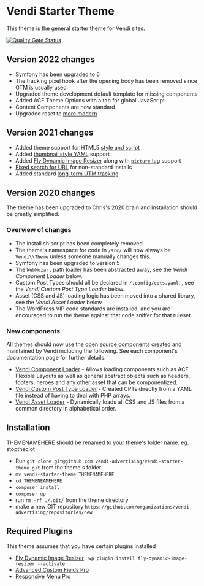 # Vendi Starter Theme
This theme is the general starter theme for Vendi sites.

[![Quality Gate Status](https://sonarcloud.io/api/project_badges/measure?project=vendi-advertising_vendi-starter-theme&metric=alert_status)](https://sonarcloud.io/summary/new_code?id=vendi-advertising_vendi-starter-theme)

## Version 2022 changes
  * Symfony has been upgraded to 6
  * The tracking pixel hook after the opening body has been removed since GTM is usually used
  * Upgraded theme development default template for missing components
  * Added ACF Theme Options with a tab for global JavaScript
  * Content Components are now standard
  * Upgraded reset to [more modern](https://piccalil.li/blog/a-modern-css-reset/)

## Version 2021 changes
  * Added theme support for HTML5 [style and script](https://github.com/vendi-advertising/vendi-starter-theme/commit/12122a0a1b43b997c0c78d85208947129334ade3)
  * Added [thumbnail style YAML](https://github.com/vendi-advertising/vendi-thumbnail-from-yaml) support
  * Added [Fly Dynamic Image Resizer](https://wordpress.org/plugins/fly-dynamic-image-resizer/) along with
    [`picture` tag](https://github.com/vendi-advertising/fly-picture-tag-generator) support
  * [Fixed search for URL](https://github.com/vendi-advertising/vendi-starter-theme/commit/e41f8aa2cb5bdabb3e65047d88055ddd2c2c352c) for non-standard installs
  * Added standard [long-term UTM tracking](https://github.com/vendi-advertising/vendi-starter-theme/commit/c5cdfc7663705db967bdb9ffb297b33536276b72)

## Version 2020 changes
The theme has been upgraded to Chris's 2020 brain and installation should be greatly simplified.

### Overview of changes
  * The install.sh script has been completely removed
  * The theme's namespace for code in `/src/` will now always be `Vendi\\Theme` unless someone manually changes
    this.
  * Symfony has been upgraded to version 5
  * The `WebMozart` path loader has been abstracted away, see the _Vendi Component Loader_ below.
  * Custom Post Types should all be declared in `/.config/cpts.yaml`. , see the _Vendi Custom Post Type Loader_ below.
  * Asset (CSS and JS) loading logic has been moved into a shared library, see the _Vendi Asset Loader_ below.
  * The WordPress VIP code standards are installed, and you are encouraged to run the theme against that code
    sniffer for that ruleset.

### New components
All themes should now use the open source components created and maintained by Vendi including the following. See
each component's documentation page for further details.
  * [Vendi Component Loader](https://github.com/vendi-advertising/vendi-component-loader) - Allows loading
    components such as ACF Flexible Layouts as well as general abstract objects such as headers, footers, heroes
    and any other asset that can be componentized.
  * [Vendi Custom Post Type Loader](https://github.com/vendi-advertising/vendi-cpt-from-yaml) - Created CPTs directly
    from a YAML file instead of having to deal with PHP arrays.
  * [Vendi Asset Loader](https://github.com/vendi-advertising/vendi-asset-loader) - Dynamically loads all CSS and JS
    files from a common directory in alphabetical order.

## Installation
THEMENAMEHERE should be renamed to your theme's folder name. eg. stoptheclot
 * Run `git clone git@github.com:vendi-advertising/vendi-starter-theme.git` from the theme's folder.
 * `mv vendi-starter-theme THEMENAMEHERE`
 * `cd THEMENEAMEHERE`
 * `composer install`
 * `composer up`
 * run `rm -rf ./.git/` from the theme directory
 * make a new GIT repository `https://github.com/organizations/vendi-advertising/repositories/new`


## Required Plugins
This theme assumes that you have certain plugins installed
 * [Fly Dynamic Image Resizer](https://wordpress.org/plugins/fly-dynamic-image-resizer/) : `wp plugin install fly-dynamic-image-resizer --activate`
 * [Advanced Custom Fields Pro](https://www.advancedcustomfields.com/)
 * [Responsive Menu Pro](https://responsive.menu/)
